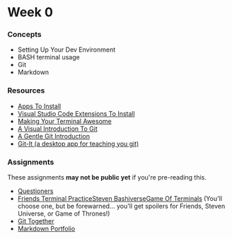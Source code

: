 # Week 0

### Concepts

- Setting Up Your Dev Environment
- BASH terminal usage
- Git
- Markdown

### Resources

- [Apps To Install](https://app.simplenote.com/p/BqgfSG)
- [Visual Studio Code Extensions To Install](https://app.simplenote.com/p/bWZvBp)
- [Making Your Terminal Awesome](https://app.simplenote.com/p/5w71JY)
- [A Visual Introduction To Git](https://medium.com/@ashk3l/a-visual-introduction-to-git-9fdca5d3b43a)
- [A Gentle Git Introduction](https://we.riseup.net/debian/git-development-howto)
- [Git-It (a desktop app for teaching you git)](https://github.com/jlord/git-it-electron)

### Assignments

These assignments **may not be public yet** if you're pre-reading
this.

- [Questioners](https://app.simplenote.com/p/4P2XsX)
- [Friends Terminal Practice](https://github.com/ci-wdi-900/friends-terminal-practice)[Steven Bashiverse](https://github.com/ci-wdi-900/steven-bashiverse)[Game Of Terminals](https://github.com/ci-wdi-900/game-of-terminals) (You'll choose one, but be forewarned... you'll get spoilers for Friends, Steven Universe, or Game of Thrones!)
- [Git Together](https://github.com/ci-wdi-900/git-together)
- [Markdown Portfolio](https://github.com/ci-wdi-900/markdown-portfolio)
